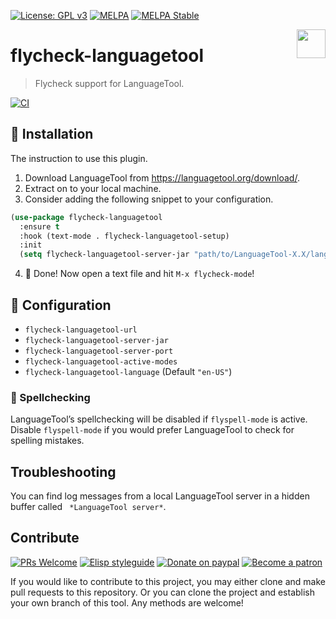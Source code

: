 [![License: GPL v3](https://img.shields.io/badge/License-GPL%20v3-blue.svg)](https://www.gnu.org/licenses/gpl-3.0)
[![MELPA](https://melpa.org/packages/flycheck-languagetool-badge.svg)](https://melpa.org/#/flycheck-languagetool)
[![MELPA Stable](https://stable.melpa.org/packages/flycheck-languagetool-badge.svg)](https://stable.melpa.org/#/flycheck-languagetool)

<img align="right" src="./etc/logo.png" with="153" height="46">

# flycheck-languagetool
> Flycheck support for LanguageTool.

[![CI](https://github.com/emacs-languagetool/flycheck-languagetool/actions/workflows/test.yml/badge.svg)](https://github.com/emacs-languagetool/flycheck-languagetool/actions/workflows/test.yml)

## :floppy_disk: Installation

The instruction to use this plugin.

1. Download LanguageTool from https://languagetool.org/download/.
2. Extract on to your local machine.
3. Consider adding the following snippet to your configuration.

```el
(use-package flycheck-languagetool
  :ensure t
  :hook (text-mode . flycheck-languagetool-setup)
  :init
  (setq flycheck-languagetool-server-jar "path/to/LanguageTool-X.X/languagetool-server.jar"))
```

4. :tada: Done! Now open a text file and hit `M-x flycheck-mode`!

## :wrench: Configuration

* `flycheck-languagetool-url`
* `flycheck-languagetool-server-jar`
* `flycheck-languagetool-server-port`
* `flycheck-languagetool-active-modes`
* `flycheck-languagetool-language` (Default `"en-US"`)

### :book: Spellchecking

LanguageTool’s spellchecking will be disabled if `flyspell-mode` is
active.  Disable `flyspell-mode` if you would prefer LanguageTool to
check for spelling mistakes.

## Troubleshooting

You can find log messages from a local LanguageTool server in a hidden buffer called ` *LanguageTool server*`.

## Contribute

[![PRs Welcome](https://img.shields.io/badge/PRs-welcome-brightgreen.svg)](http://makeapullrequest.com)
[![Elisp styleguide](https://img.shields.io/badge/elisp-style%20guide-purple)](https://github.com/bbatsov/emacs-lisp-style-guide)
[![Donate on paypal](https://img.shields.io/badge/paypal-donate-1?logo=paypal&color=blue)](https://www.paypal.me/jcs090218)
[![Become a patron](https://img.shields.io/badge/patreon-become%20a%20patron-orange.svg?logo=patreon)](https://www.patreon.com/jcs090218)

If you would like to contribute to this project, you may either
clone and make pull requests to this repository. Or you can
clone the project and establish your own branch of this tool.
Any methods are welcome!
